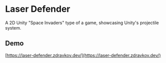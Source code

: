 # Laser Defender
A 2D Unity "Space Invaders" type of a game, showcasing Unity's projectile system. 

## Demo
[https://laser-defender.zdravkov.dev/](https://laser-defender.zdravkov.dev/)
